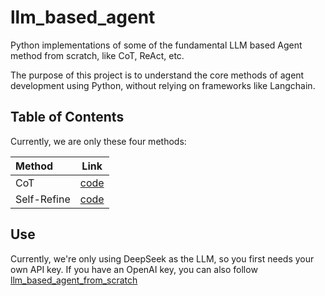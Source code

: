 # llm_based_agent

Python implementations of some of the fundamental LLM based Agent method from scratch, like CoT, ReAct, etc.

The purpose of this project is to understand the core methods of agent development using Python, without relying on frameworks like Langchain.

## Table of Contents

Currently, we are only these four methods: 

| Method | Link | 
|:-------|:-------------:|
| CoT  | [code](lec1_cot.ipynb)    |
| Self-Refine  | [code](lec2_self_refine.ipynb)    | 



## Use

Currently, we're only using DeepSeek as the LLM, so you first needs your own API key. If you have an OpenAI key, you can
also follow [llm_based_agent_from_scratch](https://github.com/MessyLab/llm_based_agent_from_scratch)


